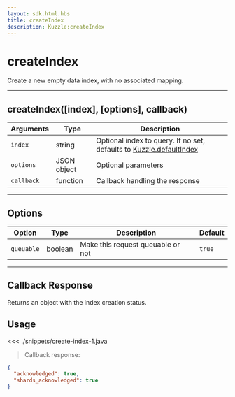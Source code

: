 ```yaml
---
layout: sdk.html.hbs
title: createIndex
description: Kuzzle:createIndex
---
```


# createIndex

Create a new empty data index, with no associated mapping.

---

## createIndex([index], [options], callback)

| Arguments  | Type        | Description                                                                                              |
| ---------- | ----------- | -------------------------------------------------------------------------------------------------------- |
| `index`    | string      | Optional index to query. If no set, defaults to [Kuzzle.defaultIndex](/sdk/android/3/kuzzle/#properties) |
| `options`  | JSON object | Optional parameters                                                                                      |
| `callback` | function    | Callback handling the response                                                                           |

---

## Options

| Option     | Type    | Description                       | Default |
| ---------- | ------- | --------------------------------- | ------- |
| `queuable` | boolean | Make this request queuable or not | `true`  |

---

## Callback Response

Returns an object with the index creation status.

## Usage

<<< ./snippets/create-index-1.java

> Callback response:

```json
{
  "acknowledged": true,
  "shards_acknowledged": true
}
```
